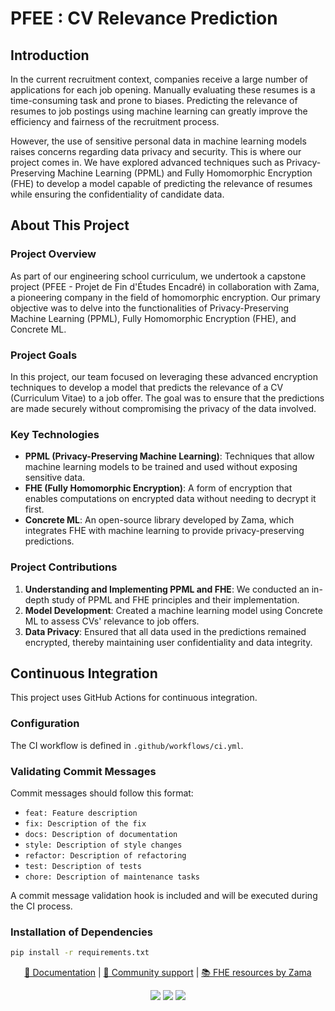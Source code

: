 # PFEE : CV Relevance Prediction


## Introduction
In the current recruitment context, companies receive a large number of applications for each job opening. Manually evaluating these resumes is a time-consuming task and prone to biases. Predicting the relevance of resumes to job postings using machine learning can greatly improve the efficiency and fairness of the recruitment process.

However, the use of sensitive personal data in machine learning models raises concerns regarding data privacy and security. This is where our project comes in. We have explored advanced techniques such as Privacy-Preserving Machine Learning (PPML) and Fully Homomorphic Encryption (FHE) to develop a model capable of predicting the relevance of resumes while ensuring the confidentiality of candidate data.

## About This Project
### Project Overview
As part of our engineering school curriculum, we undertook a capstone project (PFEE - Projet de Fin d'Études Encadré) in collaboration with Zama, a pioneering company in the field of homomorphic encryption. Our primary objective was to delve into the functionalities of Privacy-Preserving Machine Learning (PPML), Fully Homomorphic Encryption (FHE), and Concrete ML.

### Project Goals
In this project, our team focused on leveraging these advanced encryption techniques to develop a model that predicts the relevance of a CV (Curriculum Vitae) to a job offer. The goal was to ensure that the predictions are made securely without compromising the privacy of the data involved.

### Key Technologies
- **PPML (Privacy-Preserving Machine Learning)**: Techniques that allow machine learning models to be trained and used without exposing sensitive data.
- **FHE (Fully Homomorphic Encryption)**: A form of encryption that enables computations on encrypted data without needing to decrypt it first.
- **Concrete ML**: An open-source library developed by Zama, which integrates FHE with machine learning to provide privacy-preserving predictions.

### Project Contributions
1. **Understanding and Implementing PPML and FHE**: We conducted an in-depth study of PPML and FHE principles and their implementation.
2. **Model Development**: Created a machine learning model using Concrete ML to assess CVs' relevance to job offers.
3. **Data Privacy**: Ensured that all data used in the predictions remained encrypted, thereby maintaining user confidentiality and data integrity.

## Continuous Integration

This project uses GitHub Actions for continuous integration.

### Configuration

The CI workflow is defined in `.github/workflows/ci.yml`.

### Validating Commit Messages

Commit messages should follow this format:
- `feat: Feature description`
- `fix: Description of the fix`
- `docs: Description of documentation`
- `style: Description of style changes`
- `refactor: Description of refactoring`
- `test: Description of tests`
- `chore: Description of maintenance tasks`

A commit message validation hook is included and will be executed during the CI process.

### Installation of Dependencies

```sh
pip install -r requirements.txt
```

<p align="center">
  <a href="https://docs.zama.ai/concrete-ml"> 📒 Documentation</a> | <a href="https://zama.ai/community"> 💛 Community support</a> | <a href="https://github.com/zama-ai/awesome-zama"> 📚 FHE resources by Zama</a>
</p>
<p align="center">
  <a href="https://github.com/zama-ai/concrete-ml/releases"><img src="https://img.shields.io/github/v/release/zama-ai/concrete-ml?style=flat-square"></a>
  <a href="LICENSE"><img src="https://img.shields.io/badge/License-BSD--3--Clause--Clear-%23ffb243?style=flat-square"></a>
  <a href="https://github.com/zama-ai/bounty-program"><img src="https://img.shields.io/badge/Contribute-Zama%20Bounty%20Program-%23ffd208?style=flat-square"></a>
</p>
